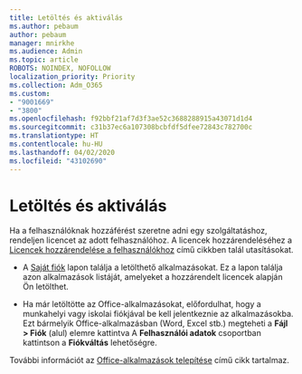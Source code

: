 ```yaml
---
title: Letöltés és aktiválás
ms.author: pebaum
author: pebaum
manager: mnirkhe
ms.audience: Admin
ms.topic: article
ROBOTS: NOINDEX, NOFOLLOW
localization_priority: Priority
ms.collection: Adm_O365
ms.custom:
- "9001669"
- "3800"
ms.openlocfilehash: f92bbf21af7d3f3ae52c3688288915a43071d1d4
ms.sourcegitcommit: c31b37ec6a107308bcbfdf5dfee72843c782700c
ms.translationtype: HT
ms.contentlocale: hu-HU
ms.lasthandoff: 04/02/2020
ms.locfileid: "43102690"
---
```

# <a name="download-and-activate"></a>Letöltés és aktiválás

Ha a felhasználóknak hozzáférést szeretne adni egy szolgáltatáshoz, rendeljen licencet az adott felhasználóhoz. A licencek hozzárendeléséhez a [Licencek hozzárendelése a felhasználókhoz](https://docs.microsoft.com/microsoft-365/admin/manage/assign-licenses-to-users) című cikkben talál utasításokat.

- A [Saját fiók](https://portal.office.com/account/#installs) lapon találja a letölthető alkalmazásokat. Ez a lapon találja azon alkalmazások listáját, amelyeket a hozzárendelt licencek alapján Ön letölthet. 

- Ha már letöltötte az Office-alkalmazásokat, előfordulhat, hogy a munkahelyi vagy iskolai fiókjával be kell jelentkeznie az alkalmazásokba. Ezt bármelyik Office-alkalmazásban (Word, Excel stb.) megteheti a **Fájl > Fiók** (alul) elemre kattintva A **Felhasználói adatok** csoportban kattintson a **Fiókváltás** lehetőségre.

További információt az [Office-alkalmazások telepítése](https://docs.microsoft.com/microsoft-365/admin/setup/install-applications) című cikk tartalmaz.

